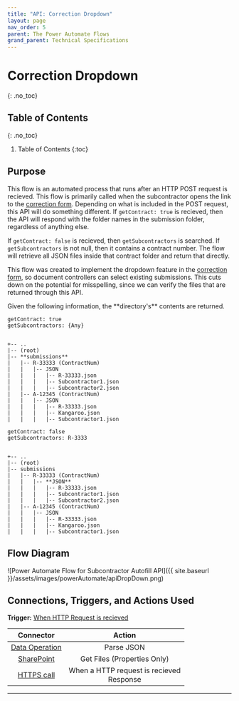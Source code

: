```yaml
---
title: "API: Correction Dropdown"
layout: page
nav_order: 5
parent: The Power Automate Flows
grand_parent: Technical Specifications
---
```


# Correction Dropdown
{: .no_toc}

## Table of Contents
{: .no_toc}

1. Table of Contents
{:toc}

## Purpose

This flow is an automated process that runs after an HTTP POST request is recieved. This flow is primarily called when the subcontractor opens the link to the [correction form]. Depending on what is included in the POST request, this API will do something different. If `getContract: true` is recieved, then the API will respond with the folder names in the submission folder, regardless of anything else.

If `getContract: false` is recieved, then `getSubcontractors` is searched. If `getSubcontractors` is not null, then it contains a contract number. The flow will retrieve all JSON files inside that contract folder and return that directly. 

This flow was created to implement the dropdown feature in the [correction form], so document controllers can select existing submissions. This cuts down on the potential for misspelling, since we can verify the files that are returned through this API.

Given the following information, the \*\*directory's** contents are returned.

```
getContract: true
getSubcontractors: {Any}


+-- ..
|-- (root)
|-- **submissions**
|   |-- R-33333 (ContractNum)
|   |   |-- JSON
|   |   |   |-- R-33333.json
|   |   |   |-- Subcontractor1.json
|   |   |   |-- Subcontractor2.json
|   |-- A-12345 (ContractNum)
|   |   |-- JSON
|   |   |   |-- R-33333.json
|   |   |   |-- Kangaroo.json
|   |   |   |-- Subcontractor1.json
```

```
getContract: false
getSubcontractors: R-3333


+-- ..
|-- (root)
|-- submissions
|   |-- R-33333 (ContractNum)
|   |   |-- **JSON**
|   |   |   |-- R-33333.json
|   |   |   |-- Subcontractor1.json
|   |   |   |-- Subcontractor2.json
|   |-- A-12345 (ContractNum)
|   |   |-- JSON
|   |   |   |-- R-33333.json
|   |   |   |-- Kangaroo.json
|   |   |   |-- Subcontractor1.json
```

## Flow Diagram

![Power Automate Flow for Subcontractor Autofill API]({{ site.baseurl }}/assets/images/powerAutomate/apiDropDown.png)

## Connections, Triggers, and Actions Used

**Trigger:** [When HTTP Request is recieved](https://learn.microsoft.com/en-us/azure/connectors/connectors-native-reqres)

|Connector|Action|
|:-:|:-:|
|[Data Operation](https://learn.microsoft.com/en-us/power-automate/data-operations) | Parse JSON|
|[SharePoint](https://learn.microsoft.com/en-us/connectors/sharepointonline/)| Get Files (Properties Only)|
|[HTTPS call](https://learn.microsoft.com/en-us/azure/connectors/connectors-native-reqres)|When a HTTP request is recieved <br> Response|

----
[correction form]: https://tce-innovation.github.io/Subcontractor-Automation/forms/correction.html